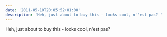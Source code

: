```yaml
---
date: '2011-05-10T20:05:52+01:00'
description: 'Heh, just about to buy this - looks cool, n''est pas? '
---
```

Heh, just about to buy this - looks cool, n'est pas? 
